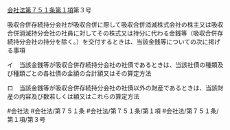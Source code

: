 [会社法第７５１条第１項](会社法＿＿＿＿第７５１条第１項)第３号

吸収合併存続持分会社が吸収合併に際して吸収合併消滅株式会社の株主又は吸収合併消滅持分会社の社員に対してその株式又は持分に代わる金銭等（吸収合併存続持分会社の持分を除く。）を交付するときは、当該金銭等についての次に掲げる事項

イ　当該金銭等が吸収合併存続持分会社の社債であるときは、当該社債の種類及び種類ごとの各社債の金額の合計額又はその算定方法

ロ　当該金銭等が吸収合併存続持分会社の社債以外の財産であるときは、当該財産の内容及び数若しくは額又はこれらの算定方法


#会社法
#会社法/第７５１条
#会社法/第７５１条/第１項
#会社法/第７５１条/第１項/第３号

